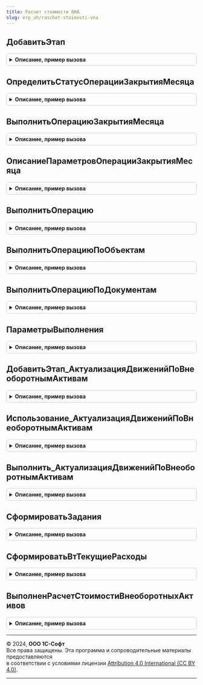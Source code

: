 ```yaml
---
title: Расчет стоимости ВНА
slug: erp_uh/raschet-stoimosti-vna
---
```



## ДобавитьЭтап
<details style="margin: 1em 0; padding: 0.5em; border: 1px solid #ccc; border-radius: 6px;">

<summary style="font-weight: bold; cursor: pointer;">Описание, пример вызова</summary>

```bsl

// Добавляет этап в таблицу этапов закрытия месяца.
// Элементы данной таблицы являются элементами второго уровня в дереве этапов в форме закрытия месяца.
//
// Параметры:
// 	ТаблицаЭтапов - (См. Обработки.ОперацииЗакрытияМесяца.ЗаполнитьОписаниеЭтаповЗакрытияМесяца)
// 	ТекущийРодитель - Строка - идентификатор группы.
Процедура ДобавитьЭтап(ТаблицаЭтапов,ТекущийРодитель) Экспорт
```

Пример вызова
```bsl
РасчетСтоимостиВНА.ДобавитьЭтап(ТаблицаЭтапов, ТекущийРодитель) 
```
</details>

## ОпределитьСтатусОперацииЗакрытияМесяца
<details style="margin: 1em 0; padding: 0.5em; border: 1px solid #ccc; border-radius: 6px;">

<summary style="font-weight: bold; cursor: pointer;">Описание, пример вызова</summary>

```bsl

// Опредяет статус операции закрытия месяца "ФормированиеДвиженийПоВнеоборотнымАктивам".
//
// Параметры:
//  ПараметрыОбработчика - Структура - Параметры обработчика
Процедура ОпределитьСтатусОперацииЗакрытияМесяца(ПараметрыОбработчика) Экспорт
```

Пример вызова
```bsl
РасчетСтоимостиВНА.ОпределитьСтатусОперацииЗакрытияМесяца(ПараметрыОбработчика) 
```
</details>

## ВыполнитьОперациюЗакрытияМесяца
<details style="margin: 1em 0; padding: 0.5em; border: 1px solid #ccc; border-radius: 6px;">

<summary style="font-weight: bold; cursor: pointer;">Описание, пример вызова</summary>

```bsl

// Выполняет операцию закрытия месяца "ФормированиеДвиженийПоВнеоборотнымАктивам".
//
// Параметры:
//  ПараметрыОбработчика - см. Обработки.ОперацииЗакрытияМесяца.ИнициализироватьПараметрыОбработчикаЭтапа
Процедура ВыполнитьОперациюЗакрытияМесяца(ПараметрыОбработчика) Экспорт
```

Пример вызова
```bsl
РасчетСтоимостиВНА.ВыполнитьОперациюЗакрытияМесяца(ПараметрыОбработчика) 
```
</details>

## ОписаниеПараметровОперацииЗакрытияМесяца
<details style="margin: 1em 0; padding: 0.5em; border: 1px solid #ccc; border-radius: 6px;">

<summary style="font-weight: bold; cursor: pointer;">Описание, пример вызова</summary>

```bsl

// Формирует описание технологических параметров.
//
// Возвращаемое значение:
//  ТаблицаЗначений - Описание параметров операции закрытия месяца
Функция ОписаниеПараметровОперацииЗакрытияМесяца() Экспорт
```

Пример вызова
```bsl
Результат = РасчетСтоимостиВНА.ОписаниеПараметровОперацииЗакрытияМесяца() 
```
</details>

## ВыполнитьОперацию
<details style="margin: 1em 0; padding: 0.5em; border: 1px solid #ccc; border-radius: 6px;">

<summary style="font-weight: bold; cursor: pointer;">Описание, пример вызова</summary>

```bsl

// Выполняет расчет стоимости в несколько потоков.
//
// Параметры:
//  НачалоПериода - Дата - Период с которого требуется выполнить операцию
//  КонецПериода - Дата - Период по который требуется выполнить операцию
//  СписокОрганизаций - Массив из СправочникСсылка.Организации - Список организаций
//  НомерДоРасчета - Число - Номер заданий
//  МенеджерВременныхТаблиц - МенеджерВременныхТаблиц - Содержит список объектов
//  ИдентификаторРасчета - УникальныйИдентификатор - идентификатор расчета
//
// Возвращаемое значение:
//  Структура - результат формирования движений:
// 		* ЕстьОшибки - Булево - Истина, если были зарегистрированы ошибки во время выполнения
// 		* ТекстОшибки - Строка - Текст ошибки
// 		* КоличествоДанных - Число - Количество объектов, по которым сформированы движения
//
Функция ВыполнитьОперацию(НачалоПериода, КонецПериода, СписокОрганизаций, НомерДоРасчета, МенеджерВременныхТаблиц, ИдентификаторРасчета) Экспорт
```

Пример вызова
```bsl
Результат = РасчетСтоимостиВНА.ВыполнитьОперацию(НачалоПериода, КонецПериода, СписокОрганизаций, НомерДоРасчета, МенеджерВременныхТаблиц, ИдентификаторРасчета) 
```
</details>

## ВыполнитьОперациюПоОбъектам
<details style="margin: 1em 0; padding: 0.5em; border: 1px solid #ccc; border-radius: 6px;">

<summary style="font-weight: bold; cursor: pointer;">Описание, пример вызова</summary>

```bsl

// Выполняет расчет стоимости по указанным объектам.
//
// Параметры:
//  ПараметрыВыполнения - см. ПараметрыВыполнения
//
// Возвращаемое значение:
//  Число - Количество объектов, по которым сформированы движения
Функция ВыполнитьОперациюПоОбъектам(ПараметрыВыполнения) Экспорт
```

Пример вызова
```bsl
Результат = РасчетСтоимостиВНА.ВыполнитьОперациюПоОбъектам(ПараметрыВыполнения) 
```
</details>

## ВыполнитьОперациюПоДокументам
<details style="margin: 1em 0; padding: 0.5em; border: 1px solid #ccc; border-radius: 6px;">

<summary style="font-weight: bold; cursor: pointer;">Описание, пример вызова</summary>

```bsl

// Выполняет расчет стоимости ОС и НМА по документам.
//
// Параметры:
//  СписокДокументов - Массив из ДокументСсылка - Список документов, по которым требуется рассчитать стоимость.
//
Процедура ВыполнитьОперациюПоДокументам(СписокДокументов) Экспорт
```

Пример вызова
```bsl
РасчетСтоимостиВНА.ВыполнитьОперациюПоДокументам(СписокДокументов) 
```
</details>

## ПараметрыВыполнения
<details style="margin: 1em 0; padding: 0.5em; border: 1px solid #ccc; border-radius: 6px;">

<summary style="font-weight: bold; cursor: pointer;">Описание, пример вызова</summary>

```bsl

// Параметры выполнения операции.
//
// Возвращаемое значение:
//  Структура - Параметры выполнения:
// 		* КонецПериода - Дата - Конец периода выполнения операции
// 		* СписокОрганизаций - Массив из СправочникСсылка.Организации - Организации, для которых выполняется операция
// 		* СписокОбъектов - ТаблицаЗначений - Объекты, для которых выполняется операция
// 		* ВернутьДокументыКОтражению - Булево - Истина, если нужно вернуть документы к отражению в регл. учете
// 		* СформироватьЗадания - Булево - Истина, если нужно сформировать задания
// 		* УдалитьЗадания - Булево - Истина, если нужно удалить задания
// 		* НомерДоРасчета - Число - Номер заданий
// 		* ВыполнитьПроверку - Булево - Истина, если нужно выполнить проверку и зарегистрировать ошибки закрытия месяца
// 		* МенеджерВременныхТаблиц - Неопределено - Менеджер временных таблиц
//		* КоличествоДанных -Число - Количество обработанных данных
Функция ПараметрыВыполнения() Экспорт
```

Пример вызова
```bsl
Результат = РасчетСтоимостиВНА.ПараметрыВыполнения() 
```
</details>

## ДобавитьЭтап_АктуализацияДвиженийПоВнеоборотнымАктивам
<details style="margin: 1em 0; padding: 0.5em; border: 1px solid #ccc; border-radius: 6px;">

<summary style="font-weight: bold; cursor: pointer;">Описание, пример вызова</summary>

```bsl

// Добавляет этап в таблицу этапов закрытия месяца.
// Элементы данной таблицы являются элементами второго уровня в дереве этапов в форме закрытия месяца.
//
// Параметры:
// 	ТаблицаЭтапов - См. Обработки.ОперацииЗакрытияМесяца.ЗаполнитьОписаниеЭтаповЗакрытияМесяца
// 	ТекущийРодитель - Строка - идентификатор группы.
Процедура ДобавитьЭтап_АктуализацияДвиженийПоВнеоборотнымАктивам(ТаблицаЭтапов,ТекущийРодитель) Экспорт
```

Пример вызова
```bsl
РасчетСтоимостиВНА.ДобавитьЭтап_АктуализацияДвиженийПоВнеоборотнымАктивам(ТаблицаЭтапов, ТекущийРодитель) 
```
</details>

## Использование_АктуализацияДвиженийПоВнеоборотнымАктивам
<details style="margin: 1em 0; padding: 0.5em; border: 1px solid #ccc; border-radius: 6px;">

<summary style="font-weight: bold; cursor: pointer;">Описание, пример вызова</summary>

```bsl

// Опредяет статус операции "АктуализацияДвиженийПоВнеоборотнымАктивам".
//
// Параметры:
//  ПараметрыОбработчика - Структура - Параметры обработчика
Процедура Использование_АктуализацияДвиженийПоВнеоборотнымАктивам(ПараметрыОбработчика) Экспорт
```

Пример вызова
```bsl
РасчетСтоимостиВНА.Использование_АктуализацияДвиженийПоВнеоборотнымАктивам(ПараметрыОбработчика) 
```
</details>

## Выполнить_АктуализацияДвиженийПоВнеоборотнымАктивам
<details style="margin: 1em 0; padding: 0.5em; border: 1px solid #ccc; border-radius: 6px;">

<summary style="font-weight: bold; cursor: pointer;">Описание, пример вызова</summary>

```bsl

// Выполняет операцию "Актуализация движений по ОС и НМА".
//
// Параметры:
//  ПараметрыОбработчика - Структура - Параметры обработчика
Процедура Выполнить_АктуализацияДвиженийПоВнеоборотнымАктивам(ПараметрыОбработчика) Экспорт
```

Пример вызова
```bsl
РасчетСтоимостиВНА.Выполнить_АктуализацияДвиженийПоВнеоборотнымАктивам(ПараметрыОбработчика) 
```
</details>

## СформироватьЗадания
<details style="margin: 1em 0; padding: 0.5em; border: 1px solid #ccc; border-radius: 6px;">

<summary style="font-weight: bold; cursor: pointer;">Описание, пример вызова</summary>

```bsl

// Формирует задания к расчету стоимости ОС и НМА, если изменились исходные данные.
//
// Параметры:
// 	Документ - ДокументОбъект, Неопределено - Документ, который изменяется.
// 	ДанныеТаблиц - см. ПроведениеДокументов.ДанныеТаблицСтаройСтруктуры
Процедура СформироватьЗадания(Документ, ДанныеТаблиц) Экспорт
```

Пример вызова
```bsl
РасчетСтоимостиВНА.СформироватьЗадания(Документ, ДанныеТаблиц) 
```
</details>

## СформироватьВтТекущиеРасходы
<details style="margin: 1em 0; padding: 0.5em; border: 1px solid #ccc; border-radius: 6px;">

<summary style="font-weight: bold; cursor: pointer;">Описание, пример вызова</summary>

```bsl

// Формирует таблицу, которая содержит накопленные расходы по объектам учета.
//
// Параметры:
//  Период - Дата - Период
//  МенеджерВременныхТаблиц - МенеджерВременныхТаблиц - Содержит таблицу ВтПорцияДанныхКРасчету с полями:
//			* Ссылка - ДокументСсылка -
//			* Дата - Дата -
//			* Организация - СправочникСсылка.Организации -
//			* ОбъектУчета - СправочникСсылка.ОбъектыЭксплуатации, СправочникСсылка.НематериальныеАктивы -
//
Процедура СформироватьВтТекущиеРасходы(Период, МенеджерВременныхТаблиц) Экспорт
```

Пример вызова
```bsl
РасчетСтоимостиВНА.СформироватьВтТекущиеРасходы(Период, МенеджерВременныхТаблиц) 
```
</details>

## ВыполненРасчетСтоимостиВнеоборотныхАктивов
<details style="margin: 1em 0; padding: 0.5em; border: 1px solid #ccc; border-radius: 6px;">

<summary style="font-weight: bold; cursor: pointer;">Описание, пример вызова</summary>

```bsl

// Определяет выполнен ли расчет стоимости внеоборотных активов на указанную дату.
//
// Параметры:
//  Период - Дата - Период
//  СписокОрганизаций - СправочникСсылка.Организации, Массив из СправочникСсылка.Организации - Список организаций
//
// Возвращаемое значение:
//  Булево - Истина, если выполнен расчет стоимости внеоборотных активов.
Функция ВыполненРасчетСтоимостиВнеоборотныхАктивов(Период, СписокОрганизаций) Экспорт
```

Пример вызова
```bsl
Результат = РасчетСтоимостиВНА.ВыполненРасчетСтоимостиВнеоборотныхАктивов(Период, СписокОрганизаций) 
```
</details>

---

© 2024, **ООО 1С-Софт**  
Все права защищены. Эта программа и сопроводительные материалы предоставляются  
в соответствии с условиями лицензии [Attribution 4.0 International (CC BY 4.0)](https://creativecommons.org/licenses/by/4.0/legalcode).

---
